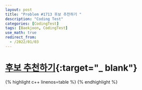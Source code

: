 ```yaml
---
layout: post
title: "Problem #1713 후보 추천하기 "
description: "Coding Test"
categories: [CodingTest]
tags: [Baekjoon, CodingTest]
use_math: true
redirect_from:
  - /2022/01/03
---
```


# [후보 추천하기](https://www.acmicpc.net/problem/1713){:target="_ blank"}

{% highlight c++ linenos=table %}  {% endhighlight %}

